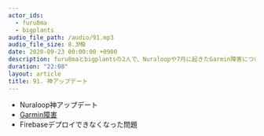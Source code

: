 ```yaml
---
actor_ids:
  - furu8ma
  - bigplants
audio_file_path: /audio/91.mp3
audio_file_size: 8.3MB
date: 2020-09-23 00:00:00 +0900
description: furu8maとbigplantsの2人で、Nuraloopや7月に起きたGarmin障害について話しました
duration: "22:08"
layout: article
title: 91. 神アップデート
---
```


- Nuraloop神アップデート
- [Garmin障害](https://wired.jp/2020/08/04/garmin-ransomware-hack-warning/)
- Firebaseデプロイできなくなった問題

